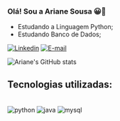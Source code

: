 ### Olá! Sou a Ariane Sousa 😀👋
- Estudando a Linguagem Python;
- Estudando Banco de Dados;

[![Linkedin](https://img.shields.io/badge/LinkedIn-0077B5?style=for-the-badge&logo=linkedin&logoColor=white)](https://www.linkedin.com/in/ariane-sousa77/)
[![E-mail](https://img.shields.io/badge/Gmail-D14836?style=for-the-badge&logo=gmail&logoColor=white)](mailto:ariane.crisousa@gmail.com)

![Ariane's GitHub stats](https://github-readme-stats.vercel.app/api?username=Ariane-Sousa&show_icons=true&theme=radical)


## Tecnologias utilizadas:

<div style="display: inline_block"><br/>
  <img align="center" alt="python" src="https://img.shields.io/badge/Python-3776AB?style=for-the-badge&logo=python&logoColor=white" />
  <img align="center" alt="java" src="https://img.shields.io/badge/Java-ED8B00?style=for-the-badge&logo=java&logoColor=white" />
  <img align="center" alt="mysql" src="https://img.shields.io/badge/MySQL-00000F?style=for-the-badge&logo=mysql&logoColor=white" />
